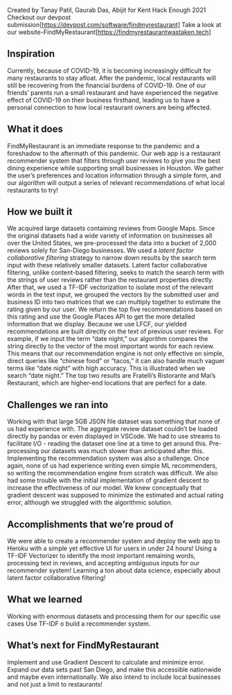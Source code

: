 Created by Tanay Patil, Gaurab Das, Abijit for Kent Hack Enough 2021
Checkout our devpost submission[https://devpost.com/software/findmyrestaurant]
Take a look at our website-FindMyRestaurant[https://findmyrestaurantwastaken.tech]

## Inspiration
Currently, because of COVID-19, it is becoming increasingly difficult for many restaurants to stay afloat.
After the pandemic, local restaurants will still be recovering from the financial burdens of COVID-19.
One of our friends’ parents run a small restaurant and have experienced the negative effect of COVID-19 on their business firsthand, leading us to have a personal connection to how local restaurant owners are being affected.

## What it does
FindMyRestaurant is an immediate response to the pandemic and a foreshadow to the aftermath of this pandemic. Our web app is a restaurant recommender system that filters through user reviews to give you the best dining experience while supporting small businesses in Houston. We gather the user’s preferences and location information through a simple form, and our algorithm will output a series of relevant recommendations of what local restaurants to try!

## How we built it
We acquired large datasets containing reviews from Google Maps. Since the original datasets had a wide variety of information on businesses all over the United States, we pre-processed the data into a bucket of 2,000 reviews solely for San-Diego businesses.
We used a _latent factor collaborative filtering_ strategy to narrow down results by the search term input with these relatively smaller datasets. Latent factor collaborative filtering, unlike content-based filtering, seeks to match the search term with the strings of user reviews rather than the restaurant properties directly.
After that, we used a TF-IDF vectorization to isolate most of the relevant words in the text input, we grouped the vectors by the submitted user and business ID into two matrices that we can multiply together to estimate the rating given by our user. We return the top five recommendations based on this rating and use the Google Places API to get the more detailed information that we display.
Because we use LFCF, our yielded recommendations are built directly on the text of previous user reviews. For example, if we input the term “date night,” our algorithm compares the string directly to the vector of the most important words for each review. This means that our recommendation engine is not only effective on simple, direct queries like “chinese food” or “tacos,” it can also handle much vaguer terms like “date night” with high accuracy. This is illustrated when we search “date night.” The top two results are Fratelli’s Ristorante and Mai’s Restaurant, which are higher-end locations that are perfect for a date.

## Challenges we ran into
Working with that large 5GB JSON file dataset was something that none of us had experience with. The aggregate review dataset couldn’t be loaded directly by pandas or even displayed in VSCode. We had to use streams to facilitate I/O - reading the dataset one line at a time to get around this. Pre-processing our datasets was much slower than anticipated after this.
Implementing the recommendation system was also a challenge. Once again, none of us had experience writing even simple ML recommenders, so writing the recommendation engine from scratch was difficult. We also had some trouble with the initial implementation of gradient descent to increase the effectiveness of our model. We knew conceptually that gradient descent was supposed to minimize the estimated and actual rating error, although we struggled with the algorithmic solution.

## Accomplishments that we’re proud of
We were able to create a recommender system and deploy the web app to Heroku with a simple yet effective UI for users in under 24 hours!
Using a TF-IDF Vectorizer to identify the most important remaining words, processing text in reviews, and accepting ambiguous inputs for our recommender system!
Learning a ton about data science, especially about latent factor collaborative filtering!

## What we learned
Working with enormous datasets and processing them for our specific use cases
Use TF-IDF o build a recommender system.

## What’s next for FindMyRestaurant
Implement and use Gradient Descent to calculate and minimize error. 
Expand our data sets past San Diego, and make this accessible nationwide and maybe even internationally. 
We also intend to include local businesses and not just a limit to restaurants!